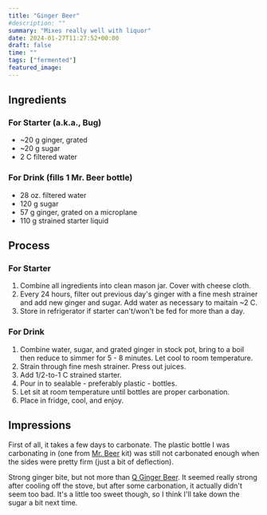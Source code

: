 ```yaml
---
title: "Ginger Beer"
#description: ""
summary: "Mixes really well with liquor"
date: 2024-01-27T11:27:52+00:00
draft: false
time: ""
tags: ["fermented"]
featured_image: 
---
```


## Ingredients
### For Starter (a.k.a., Bug)
- ~20 g ginger, grated
- ~20 g sugar
- 2 C filtered water

### For Drink (fills 1 Mr. Beer bottle)
- 28 oz. filtered water
- 120 g sugar
- 57 g ginger, grated on a microplane
- 110 g strained starter liquid

## Process
### For Starter
1. Combine all ingredients into clean mason jar. Cover with cheese cloth.
1. Every 24 hours, filter out previous day's ginger with a fine mesh strainer and add new ginger and sugar. Add water as necessary to maitain ~2 C.
1. Store in refrigerator if starter can't/won't be fed for more than a day.

### For Drink
1. Combine water, sugar, and grated ginger in stock pot, bring to a boil then reduce to simmer for 5 - 8 minutes. Let cool to room temperature.
1. Strain through fine mesh strainer. Press out juices.
1. Add 1/2-to-1 C strained starter.
1. Pour in to sealable - preferably plastic - bottles.
1. Let sit at room temperature until bottles are proper carbonation.
1. Place in fridge, cool, and enjoy.

## Impressions

First of all, it takes a few days to carbonate. The plastic bottle I was carbonating in (one from [Mr. Beer](https://www.mrbeer.com "Mr. Beer") kit) was still not carbonated enough when the sides were pretty firm (just a bit of deflection).

Strong ginger bite, but not more than [Q Ginger Beer](https://qmixers.com/our-mixers/ginger-beer/ "Q Ginger Beer"). It seemed really strong after cooling off the stove, but after some carbonation, it actually didn't seem too bad. It's a little too sweet though, so I think I'll take down the sugar a bit next time.